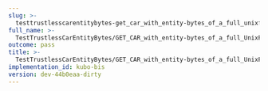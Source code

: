 ```yaml
---
slug: >-
  testtrustlesscarentitybytes-get_car_with_entity-bytes_of_a_full_unixfs_file_(accept_header)-header_content-disposition
full_name: >-
  TestTrustlessCarEntityBytes/GET_CAR_with_entity-bytes_of_a_full_UnixFS_file_(Accept_Header)/Header_Content-Disposition
outcome: pass
title: >-
  TestTrustlessCarEntityBytes/GET_CAR_with_entity-bytes_of_a_full_UnixFS_file_(Accept_Header)/Header_Content-Disposition
implementation_id: kubo-bis
version: dev-44b0eaa-dirty
---
```


